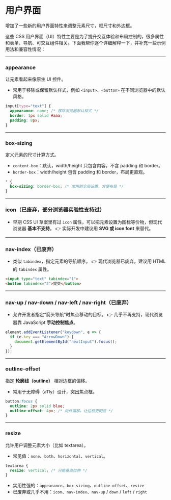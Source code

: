 # 用户界面
增加了一些新的用户界面特性来调整元素尺寸，框尺寸和外边框。


这些 CSS 用户界面（UI）特性主要是为了提升交互体验和布局控制的，很多属性和表单、导航、可交互组件相关。下面我帮你逐个详细解释一下，并补充一些示例用法和兼容性情况：

---

### **appearance**

让元素看起来像原生 UI 控件。

* 常用于移除或保留默认样式，例如 `<input>`、`<button>` 在不同浏览器中的默认风格。

```css
input[type="text"] {
  appearance: none; /* 移除浏览器默认样式 */
  border: 1px solid #aaa;
  padding: 8px;
}
```

---

### **box-sizing**

定义元素的尺寸计算方式。

* `content-box`：默认，width/height 只包含内容，不含 padding 和 border。
* `border-box`：width/height 包含 padding 和 border，布局更直观。

```css
* {
  box-sizing: border-box; /* 常用的全局设置，方便布局 */
}
```

---

### **icon**（已废弃，部分浏览器实验性支持过）

* 早期 CSS UI 草案里有过 `icon` 属性，可以把元素设置为图标等价物，但现代浏览器 **基本不支持**。
  👉 实际开发中建议用 **SVG 或 icon font** 来替代。

---

### **nav-index**（已废弃）

* 类似 `tabindex`，指定元素的导航顺序。
  👉 现代浏览器已废弃，建议用 HTML 的 `tabindex` 属性。

```html
<input type="text" tabindex="1">
<button tabindex="2">提交</button>
```

---

### **nav-up / nav-down / nav-left / nav-right**（已废弃）

* 允许开发者指定“箭头导航”时焦点移动的目标。
  👉 几乎不再支持，现代浏览器靠 JavaScript **手动控制焦点**。

```js
element.addEventListener("keydown", e => {
  if (e.key === "ArrowDown") {
    document.getElementById("nextInput").focus();
  }
});
```

---

### **outline-offset**

指定 **轮廓线（outline）** 相对边框的偏移。

* 常用于无障碍（a11y）设计，突出焦点框。

```css
button:focus {
  outline: 2px solid blue;
  outline-offset: 4px; /* 向外偏移，让边框更明显 */
}
```

---

### **resize**

允许用户调整元素大小（比如 textarea）。

* 常见值：`none`、`both`、`horizontal`、`vertical`。

```css
textarea {
  resize: vertical; /* 只能垂直拉伸 */
}
```

* 实用性强的：`appearance`、`box-sizing`、`outline-offset`、`resize`
* 已废弃或几乎不用：`icon`、`nav-index`、`nav-up` / `down` / `left` / `right`

